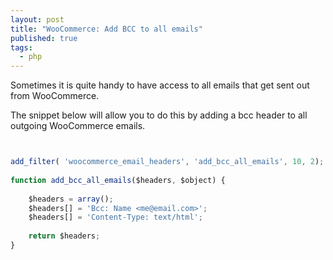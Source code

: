 ```yaml
---
layout: post
title: "WooCommerce: Add BCC to all emails"
published: true
tags: 
  - php
---
```






Sometimes it is quite handy to have access to all emails that get sent out from WooCommerce. 

The snippet below will allow you to do this by adding a bcc header to all outgoing WooCommerce emails.


```javascript


add_filter( 'woocommerce_email_headers', 'add_bcc_all_emails', 10, 2);
 
function add_bcc_all_emails($headers, $object) {
 
    $headers = array();
    $headers[] = 'Bcc: Name <me@email.com>';
    $headers[] = 'Content-Type: text/html';
 
    return $headers;
}
```
